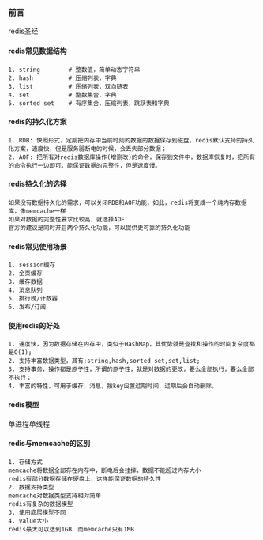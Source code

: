 ### 前言
redis圣经

#### redis常见数据结构
```
1. string        # 整数值，简单动态字符串
2. hash          # 压缩列表，字典
3. list          # 压缩列表，双向链表
4. set           # 整数集合，字典
5. sorted set    # 有序集合，压缩列表，跳跃表和字典
```

#### redis的持久化方案
```
1. RDB: 快照形式，定期把内存中当前时刻的数据的数据保存到磁盘。redis默认支持的持久化方案，速度快，但是服务器断电的时候，会丢失部分数据；
2. AOF: 把所有对redis数据库操作(增删改)的命令，保存到文件中，数据库恢复时，把所有的命令执行一边即可。能保证数据的完整性，但是速度慢。
```

#### redis持久化的选择
```
如果没有数据持久化的需求，可以关闭RDB和AOF功能，如此，redis将变成一个纯内存数据库，像memcache一样
如果对数据的完整性要求比较高，就选择AOF
官方的建议是同时开启两个持久化功能，可以提供更可靠的持久化功能
```

#### redis常见使用场景
```
1. session缓存
2. 全页缓存
3. 缓存数据
4. 消息队列
5. 排行榜/计数器
6. 发布/订阅
```

#### 使用redis的好处
```
1. 速度快，因为数据存储在内存中，类似于HashMap，其优势就是查找和操作的时间复杂度都是O(1);
2. 支持丰富数据类型，其有:string,hash,sorted set,set,list;
3. 支持事务，操作都是原子性，所谓的原子性，就是对数据的更改，要么全部执行，要么全部不执行；
4. 丰富的特性，可用于缓存，消息，按key设置过期时间，过期后会自动删除。
```

#### redis模型
单进程单线程

#### redis与memcache的区别
```
1. 存储方式
memcache将数据全部存在内存中，断电后会挂掉，数据不能超过内存大小
redis有部分数据存储在硬盘上，这样能保证数据的持久性
2. 数据支持类型
memcache对数据类型支持相对简单
redis有复杂的数据模型
3. 使用底层模型不同
4. value大小
redis最大可以达到1GB，而memcache只有1MB
```






































